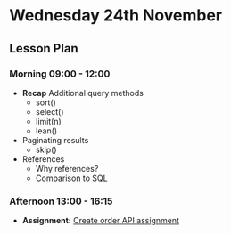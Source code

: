 # Wednesday 24th November

## Lesson Plan

### Morning 09:00 - 12:00

+ **Recap** Additional query methods
  + sort()
  + select()
  + limit(n)
  + lean()
+ Paginating results
  + skip()
+ References
  + Why references?
  + Comparison to SQL

  
### Afternoon 13:00 - 16:15
+ **Assignment:** [Create order API assignment](https://github.com/GillesDCI/references-crud-assignment)

